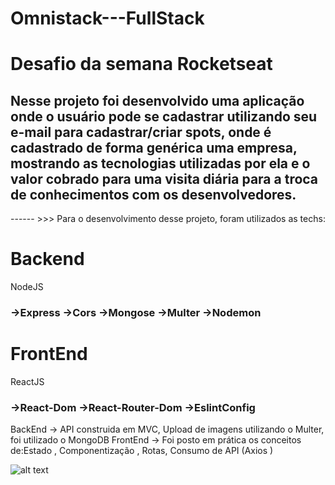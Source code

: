 # Omnistack---FullStack
<h1> Desafio da semana Rocketseat </h1>

<h2>Nesse projeto foi desenvolvido uma aplicação onde o usuário pode se cadastrar utilizando seu e-mail para cadastrar/criar
spots, onde é cadastrado de forma genérica uma empresa, mostrando as tecnologias utilizadas por ela e o valor cobrado para uma visita
diária para a troca de conhecimentos com os desenvolvedores. </h2>


------ >>> Para o desenvolvimento desse projeto, foram utilizados as techs:

<h1>Backend</h1>
<p>
NodeJS</p>

<h3>
  ->Express
  ->Cors
  ->Mongose
  ->Multer
  ->Nodemon
  </h3>
  
  <h1> FrontEnd </h1>
  <p>ReactJS</p>
  
  <h3>
 ->React-Dom
 ->React-Router-Dom
 ->EslintConfig
</h3>
  
BackEnd  -> API construida em MVC, Upload de imagens utilizando o Multer, foi utilizado o MongoDB
FrontEnd -> Foi posto em prática os conceitos de:Estado , Componentização , Rotas, Consumo de API (Axios )






![alt text](https://github.com/ClaytonMarriel/Omnistack---FullStack/blob/master/frontend/src/cadastro.png?raw=true)
